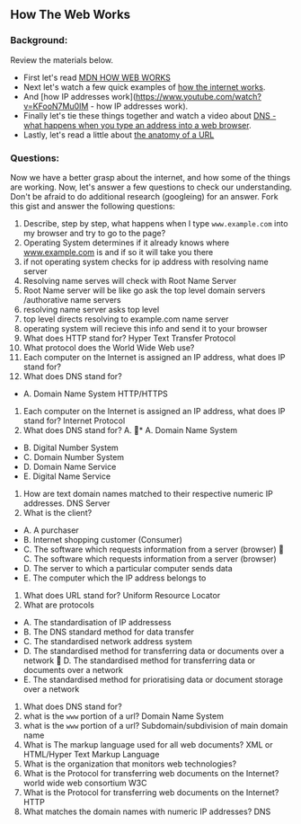 ## How The Web Works

### Background:

Review the materials below.

* First let's read [MDN HOW WEB WORKS](https://developer.mozilla.org/en-US/Learn/Common_questions/How_does_the_Internet_work)
* Next let's watch a few quick examples of [how the internet works](https://www.youtube.com/watch?v=7_LPdttKXPc).
* And [how IP addresses work](https://www.youtube.com/watch?v=KFooN7Mu0IM   - how IP addresses work).
* Finally let's tie these things together and watch a video about [DNS - what happens when you type an address into a web browser](https://www.youtube.com/watch?v=72snZctFFtA).
* Lastly, let's read a little about [the anatomy of a URL](https://doepud.co.uk/blog/anatomy-of-a-url)

### Questions:

Now we have a better grasp about the internet, and how some of the things are working. Now, let's answer a few questions to check our understanding. Don't be afraid to do additional research (googleing) for an answer. Fork this gist and answer the following questions:


1. Describe, step by step, what happens when I type `www.example.com` into my browser and try to go to the page?
 1. Operating System determines if it already knows where www.example.com is and if so it will take you there
 2. if not operating system checks for ip address with resolving name server 
 3. Resolving name serves will check with Root Name Server 
 4. Root Name server will be like go ask the top level domain servers /authorative name servers 
 5. resolving name server asks top level
 6. top level directs resolving to example.com name server 
 7. operating system will recieve this info and send it to your browser 
1.  What does HTTP stand for?
Hyper Text Transfer Protocol 
1. 	What protocol does the World Wide Web use?
1. 	Each computer on the Internet is assigned an IP address, what does IP stand for?
1. 	What does DNS stand for?
  * A. Domain Name System
HTTP/HTTPS 
1. 	Each computer on the Internet is assigned an IP address, what does IP stand for? 
Internet Protocol
1. 	What does DNS stand for? A. 
 💜* A. Domain Name System
  * B. Digital Number System
  * C. Domain Number System
  * D. Domain Name Service
  * E. Digital Name Service
1. 	How are text domain names matched to their respective numeric IP addresses.
DNS Server
1. 	What is the client?
  * A. A purchaser
  * B. Internet shopping customer (Consumer)
  * C. The software which requests information from a server (browser)
  💜 C. The software which requests information from a server (browser)
  * D. The server to which a particular computer sends data
  * E. The computer which the IP address belongs to
1. 	What does URL stand for?
Uniform Resource Locator 
1. 	What are protocols
 * A. The standardisation of IP addressess
 * B. The DNS standard method for data transfer
 * C.	The standardised network address system
 * D.	The standardised method for transferring data or documents over a network
 💜 D.	The standardised method for transferring data or documents over a network
 * E.	The standardised method for prioratising data or document storage over a network
1. What does DNS stand for?
1. what is the `www` portion of a url?
Domain Name System
1. what is the `www` portion of a url? Subdomain/subdivision of main domain name 
1. What is The markup language used for all web documents?
XML or  HTML/Hyper Text Markup Language 
1. What is the organization that monitors web technologies?
1. What is the Protocol for transferring web documents on the Internet?
world wide web consortium W3C
1. What is the Protocol for transferring web documents on the Internet? 
HTTP
1. What matches the domain names with numeric IP addresses?
DNS

